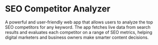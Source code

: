 # SEO Competitor Analyzer
A powerful and user-friendly web app that allows users to analyze the top SEO competitors for any keyword. The app fetches live data from search results and evaluates each competitor on a range of SEO metrics, helping digital marketers and business owners make smarter content decisions.
